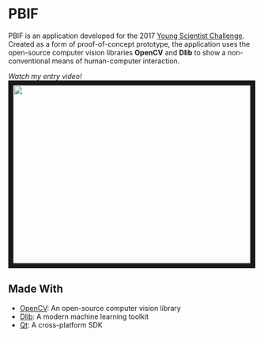 # PBIF
PBIF is an application developed for the 2017 [Young Scientist Challenge](https://www.youngscientistlab.com/). Created as a form of proof-of-concept prototype, the application uses the open-source computer vision libraries **OpenCV** and **Dlib** to show a non-conventional means of human-computer interaction.


*Watch my entry video!*
<a href="http://www.youtube.com/watch?feature=player_embedded&v=z2vHqlKMIuk" target="_blank"><img src="http://img.youtube.com/vi/z2vHqlKMIuk/0.jpg" width="480" height="360" border="10" /></a>


## Made With
+ [OpenCV](http://opencv.org/): An open-source computer vision library
+ [Dlib](http://dlib.net/): A modern machine learning toolkit
+ [Qt](https://www.qt.io/): A cross-platform SDK
